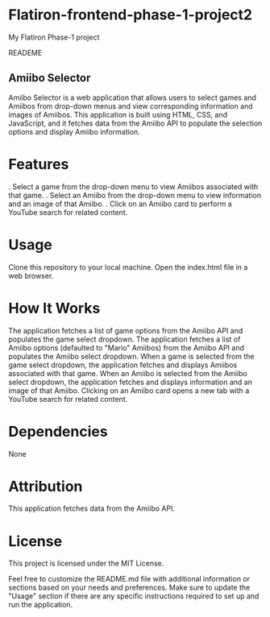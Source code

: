 # Flatiron-frontend-phase-1-project2
My Flatiron Phase-1 project

READEME
## Amiibo Selector
Amiibo Selector is a web application that allows users to select games and Amiibos from drop-down menus and view corresponding information and images of Amiibos. This application is built using HTML, CSS, and JavaScript, and it fetches data from the Amiibo API to populate the selection options and display Amiibo information.

# Features
. Select a game from the drop-down menu to view Amiibos associated with that game.
. Select an Amiibo from the drop-down menu to view information and an image of that Amiibo.
. Click on an Amiibo card to perform a YouTube search for related content.
# Usage
Clone this repository to your local machine.
Open the index.html file in a web browser.
# How It Works
The application fetches a list of game options from the Amiibo API and populates the game select dropdown.
The application fetches a list of Amiibo options (defaulted to "Mario" Amiibos) from the Amiibo API and populates the Amiibo select dropdown.
When a game is selected from the game select dropdown, the application fetches and displays Amiibos associated with that game.
When an Amiibo is selected from the Amiibo select dropdown, the application fetches and displays information and an image of that Amiibo.
Clicking on an Amiibo card opens a new tab with a YouTube search for related content.
# Dependencies
None
# Attribution
This application fetches data from the Amiibo API.
# License
This project is licensed under the MIT License.

Feel free to customize the README.md file with additional information or sections based on your needs and preferences. Make sure to update the "Usage" section if there are any specific instructions required to set up and run the application.




